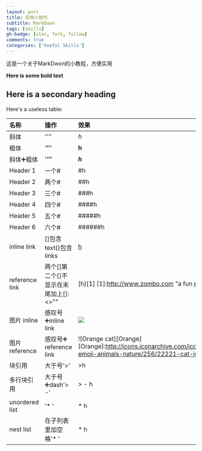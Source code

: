 ```yaml
---
layout: post
title: 实用小技巧
subtitle: MarkDown
tags: [skills]
gh-badge: [star, fork, follow]
comments: true
categories: ['Useful Skills']
---
```


这是一个关于MarkDwon的小教程，方便实用

**Here is some bold text**

## Here is a secondary heading

Here's a useless table:

| 名称 | 操作 | 效果 |
| :------ |:--- | :--- |
| 斜体 | ‘_’'_' | _h_ |
| 粗体 | ‘**’'**' | **h** |
| 斜体➕粗体 | '**_''_**' | **_h_** |
| Header 1| 一个# | #h |
| Header 2| 两个# | ##h |
| Header 3| 三个# | ###h |
| Header 4| 四个# | ####h |
| Header 5| 五个# | #####h |
| Header 6| 六个# | ######h |
| inline link|[]包含text()包含links | [h](www.google.com) |
| reference link| 两个[]第二个[]不显示在末尾加上[]:<>"" | [h][1] [1]:<http://www.zombo.com> "a fun place" |
| 图片 inline| 感叹号➕inline link | ![](https://upload.wikimedia.org/wikipedia/commons/5/56/Tiger.50.jpg) |
| 图片 reference| 感叹号➕ reference link| ![Orange cat][Orange] [Orange]:http://icons.iconarchive.com/icons/google/noto-emoji-animals-nature/256/22221-cat-icon.png |
| 块引用| 大于号'>' |>h|
| 多行块引用| 大于号➕dash'> -' |> - h|
| unordered list| '* ' |* h|
| nest list| 在子列表里加空格'* ' |* h|







